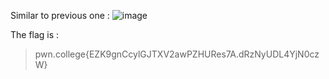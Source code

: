 Similar to previous one : 
![image](https://github.com/user-attachments/assets/281526ad-02b1-49e9-bd43-1d6c8a803461)

The flag is :
>pwn.college{EZK9gnCcylGJTXV2awPZHURes7A.dRzNyUDL4YjN0czW}
